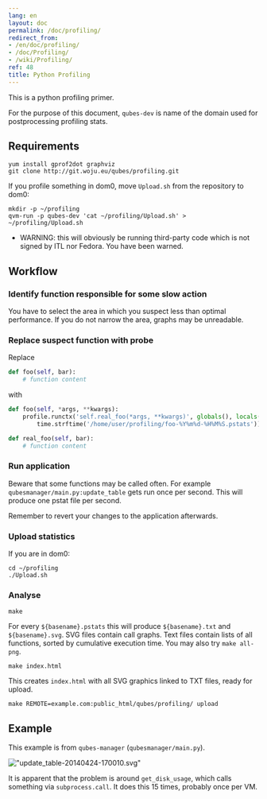 ```yaml
---
lang: en
layout: doc
permalink: /doc/profiling/
redirect_from:
- /en/doc/profiling/
- /doc/Profiling/
- /wiki/Profiling/
ref: 48
title: Python Profiling
---
```


This is a python profiling primer.

For the purpose of this document, `qubes-dev` is name of the domain used for postprocessing profiling stats.

## Requirements

~~~
yum install gprof2dot graphviz
git clone http://git.woju.eu/qubes/profiling.git
~~~

If you profile something in dom0, move `Upload.sh` from the repository to dom0:

~~~
mkdir -p ~/profiling
qvm-run -p qubes-dev 'cat ~/profiling/Upload.sh' > ~/profiling/Upload.sh
~~~

- WARNING: this will obviously be running third-party code which is not signed by ITL nor Fedora. You have been warned.

## Workflow

### Identify function responsible for some slow action

You have to select the area in which you suspect less than optimal performance. If you do not narrow the area, graphs may be unreadable.

### Replace suspect function with probe

Replace

```python
def foo(self, bar):
    # function content
```

with

```python
def foo(self, *args, **kwargs):
    profile.runctx('self.real_foo(*args, **kwargs)', globals(), locals(),
        time.strftime('/home/user/profiling/foo-%Y%m%d-%H%M%S.pstats'))

def real_foo(self, bar):
    # function content
```

### Run application

Beware that some functions may be called often. For example `qubesmanager/main.py:update_table` gets run once per second. This will produce one pstat file per second.

Remember to revert your changes to the application afterwards.

### Upload statistics

If you are in dom0:

~~~
cd ~/profiling
./Upload.sh
~~~

### Analyse

~~~
make
~~~

For every `${basename}.pstats` this will produce `${basename}.txt` and `${basename}.svg`. SVG files contain call graphs. Text files contain lists of all functions, sorted by cumulative execution time. You may also try `make all-png`.

~~~
make index.html
~~~

This creates `index.html` with all SVG graphics linked to TXT files, ready for upload.

~~~
make REMOTE=example.com:public_html/qubes/profiling/ upload
~~~

## Example

This example is from `qubes-manager` (`qubesmanager/main.py`).

!["update\_table-20140424-170010.svg"](//attachment/doc/update_table-20140424-170010.svg)

It is apparent that the problem is around `get_disk_usage`, which calls something via `subprocess.call`. It does this 15 times, probably once per VM.
